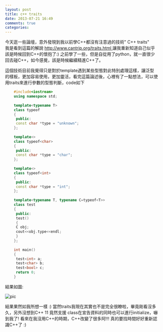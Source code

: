 ```yaml
---
layout: post
title: c++ traits
date: 2013-07-21 16:49
comments: true
categories: 
---
```



今天逛一些論壇，意外發現到我以前學C++都沒有注意過的技術" C++ traits"  
我是看到這篇的解說 [http://www.cantrip.org/traits.html ][1]讓我重新知道自己似乎該是時候回到C++的懷抱了:) 之前學了一些，但是自從用了python，就一直很少回去碰C++，如今感覺，該是時候繼續精進C++了。  
  
這個技術目前我覺得只是對於template遇到某些型態對此特別處理這樣，讓泛型的樣板，更加容易使用，更加靈活，看完這篇論述後，心裡有了一點想法，可以使用traits來進行參數的型態判斷，code如下  
  
```cpp
	#include<iostream>  
	using namespace std;  
	  
	template<typename T>  
	class typeof  
	{  
	 public:  
	 const char *type = "unknown";  
	};  
	  
	template<>  
	class typeof<char>  
	{  
	 public:  
	 const char *type = "char";  
	};  
	  
	template<>  
	class typeof<int>  
	{  
	 public:  
	 const char *type = "int";  
	};  
	  
	template<typename T, typename C=typeof<T>>  
	class test  
	{  
	 public:  
	 test()  
	 {  
	 C obj;  
	 cout<<obj.type<<endl;  
	 }  
	};  
	  
	int main()  
	{  
	 test<int> a;  
	 test<char> b;  
	 test<bool> c;  
	 return 0;  
	}  
```	  
結果如圖:  

![pic][2]

結果果然如我所想一樣 :) 當然traits我現在其實也不是完全很瞭啦，畢竟剛看沒多久，另外沒想到C++ 11 竟然支援 class在宣告資料的同時也可以進行initialize，嚇到我了! 看來在我沒用C++的時期，C++改變了很多阿!!! 真的要找時間好好重新認識C++了 :)

[1]: http://www.cantrip.org/traits.html
[2]: http://i.imgur.com/hliw73q.png
